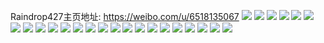 Raindrop427主页地址: https://weibo.com/u/6518135067 
![](https://wx4.sinaimg.cn/mw2000/00777qGLgy1h94l7eylejj30u01407ds.jpg) 
![](https://wx4.sinaimg.cn/mw2000/00777qGLgy1h94l7glw54j30u0140wk9.jpg) 
![](https://wx4.sinaimg.cn/mw2000/00777qGLgy1h94l7izw5hj30u0140ajx.jpg) 
![](https://wx4.sinaimg.cn/mw2000/00777qGLgy1h94l7mh0xrj30u0140jz0.jpg) 
![](https://wx4.sinaimg.cn/mw2000/00777qGLgy1h94l7ktvwaj30u0140dp5.jpg) 
![](https://wx4.sinaimg.cn/mw2000/00777qGLgy1h94l7nunv9j30u0140jy3.jpg) 
![](https://wx4.sinaimg.cn/mw2000/00777qGLgy1h94l7q4bvgj30u0140jxk.jpg) 
![](https://wx4.sinaimg.cn/mw2000/00777qGLgy1h94l7rss3aj30u0140teo.jpg) 
![](https://wx4.sinaimg.cn/mw2000/00777qGLgy1h94l7ctzj3j30u0140gs0.jpg) 
![](https://wx4.sinaimg.cn/mw2000/00777qGLgy1h93d507rayj30u0140q74.jpg) 
![](https://wx4.sinaimg.cn/mw2000/00777qGLgy1h93d4zgtauj30tt0zqq7h.jpg) 
![](https://wx4.sinaimg.cn/mw2000/00777qGLgy1h925g5l3laj30u0140wmw.jpg) 
![](https://wx4.sinaimg.cn/mw2000/00777qGLgy1h8y2tpdk28j30u01sxwo3.jpg) 
![](https://wx4.sinaimg.cn/mw2000/00777qGLgy1h8y2tvekgdj30u01sxtie.jpg) 
![](https://wx4.sinaimg.cn/mw2000/00777qGLgy1h8y2tka6gbj30u01sxn6w.jpg) 
![](https://wx4.sinaimg.cn/mw2000/00777qGLgy1h8y2tx3es0j30u01sxwkm.jpg) 
![](https://wx4.sinaimg.cn/mw2000/00777qGLgy1h8y2tylqu0j30u01sx44i.jpg) 
![](https://wx4.sinaimg.cn/mw2000/00777qGLgy1h8wlnur772j30u01sxn2m.jpg) 
![](https://wx4.sinaimg.cn/mw2000/00777qGLgy1h8u0d08mclj30u01sxtf7.jpg) 
![](https://wx4.sinaimg.cn/mw2000/00777qGLgy1h8u0d0po3mj30u50hkgnc.jpg) 
![](https://wx4.sinaimg.cn/mw2000/00777qGLgy1h8u0d28wywj30u017c0ym.jpg) 
![](https://wx4.sinaimg.cn/mw2000/00777qGLgy1h8u0d1hdphj30u01400zb.jpg) 
![](https://wx4.sinaimg.cn/mw2000/00777qGLgy1h8tb0iy3rtj30u01fttf7.jpg) 
![](https://wx4.sinaimg.cn/mw2000/00777qGLgy1h8rtvdvjk9j30u01sxtfd.jpg) 
